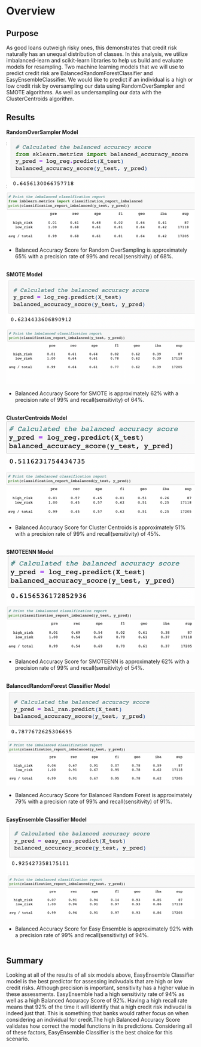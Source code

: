 # Overview

## Purpose
As good loans outweigh risky ones, this demonstrates that credit risk naturally has an unequal distribution of classes. In this analysis, we utilize imbalanced-learn and scikit-learn libraries to help us build and evaluate models for resampling. Two machine learning models that we will use to predict credit risk are BalancedRandomForestClassifier and EasyEnsembleClassifier. We would like to predict if an individual is a high or low credit risk by oversampling our data using RandomOverSampler and SMOTE algorithms. As well as undersampling our data with the ClusterCentroids algorithm.

## Results

<b>RandomOverSampler Model</b></br>
![alt text](https://github.com/lopezroxann/Credit_Risk_Analysis/blob/main/Resources/BAS_randomover.png)
![alt text](https://github.com/lopezroxann/Credit_Risk_Analysis/blob/main/Resources/Random_oversamplerr.png)
- Balanced Accuracy Score for Random OverSampling is approximately 65% with a precision rate of 99% and recall(sensitivity) of 68%.</br></br>


<b>SMOTE Model</b></br>
![alt text](https://github.com/lopezroxann/Credit_Risk_Analysis/blob/main/Resources/BAS_smote.png)
![alt text](https://github.com/lopezroxann/Credit_Risk_Analysis/blob/main/Resources/SMOTE_oversampler.png)
- Balanced Accuracy Score for SMOTE is approximately 62% with a precision rate of 99% and recall(sensitivity) of 64%.</br></br>


<b>ClusterCentroids Model</b></br>
![alt text](https://github.com/lopezroxann/Credit_Risk_Analysis/blob/main/Resources/BAS_cluscentt.png)
![alt text](https://github.com/lopezroxann/Credit_Risk_Analysis/blob/main/Resources/ClusterCentroidss_undersamplerr.png)
- Balanced Accuracy Score for Cluster Centroids is approximately 51% with a precision rate of 99% and recall(sensitivity) of 45%.</br></br>


<b>SMOTEENN Model</b></br>
![alt text](https://github.com/lopezroxann/Credit_Risk_Analysis/blob/main/Resources/BAS_smoteenn.png)
![alt text](https://github.com/lopezroxann/Credit_Risk_Analysis/blob/main/Resources/SMOTEEN_overundersamplerr.png)
- Balanced Accuracy Score for SMOTEENN is approximately 62% with a precision rate of 99% and recall(sensitivity) of 54%.</br></br>


<b>BalancedRandomForest Classifier Model</b></br>
![alt text](https://github.com/lopezroxann/Credit_Risk_Analysis/blob/main/Resources/BAS_balranfor.png)
![alt text](https://github.com/lopezroxann/Credit_Risk_Analysis/blob/main/Resources/BalancedRandomForest.png)
- Balanced Accuracy Score for Balanced Random Forest is approximately 79% with a precision rate of 99% and recall(sensitivity) of 91%.</br></br>


<b>EasyEnsemble Classifier Model</b></br>
![alt text](https://github.com/lopezroxann/Credit_Risk_Analysis/blob/main/Resources/BAS_easyens.png)
![alt text](https://github.com/lopezroxann/Credit_Risk_Analysis/blob/main/Resources/EasyEnsembleClassifier.png)
- Balanced Accuracy Score for Easy Ensemble is approximately 92% with a precision rate of 99% and recall(sensitivity) of 94%.</br></br>


## Summary
Looking at all of the results of all six models above, EasyEnsemble Classifier model is the best predictor for assessing indivudals that are high or low credit risks. Although precision is important, sensitivity has a higher value in these assessments. EasyEnsemble had a high sensitivity rate of 94% as well as a high Balanced Accuracy Score of 92%. Having a high recall rate means that 92% of the time it will identify that a high credit risk indivudal is indeed just that. This is something that banks would rather focus on when considering an individual for credit.The high Balanced Accuracy Score validates how correct the model functions in its predictions. Considering all of these factors, EasyEnsemble Classifier is the best choice for this scenario.
